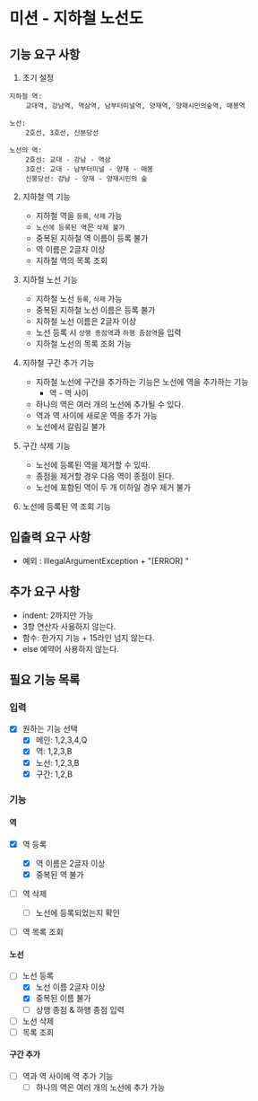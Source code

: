 # 미션 - 지하철 노선도

## 기능 요구 사항

1. 초기 설정
```aidl
지하철 역:
    교대역, 강남역, 역삼역, 남부터미널역, 양재역, 양재시민의숲역, 매봉역

노선:
    2호선, 3호선, 신분당선
    
노선의 역:
    2호선: 교대 - 강남 - 역삼
    3호선: 교대 - 남부터미널 - 양재 - 매봉
    신붕당선: 강남 - 양재 - 양재시민의 숲
```

2. 지하철 역 기능
    - 지하철 역을 `등록`, `삭제` 가능
    - `노선에 등록된 역`은 `삭제 불가`
    - 중복된 지하철 역 이름이 등록 불가
    - 역 이름은 2글자 이상
    - 지하철 역의 목록 조회

3. 지하철 노선 기능
    - 지하철 노선 `등록`, `삭제` 가능
    - 중복된 지하철 노선 이름은 등록 불가
    - 지하철 노선 이름은 2글자 이상
    - 노선 등록 시 `상행 종점역`과 `하행 좀점역`을 입력
    - 지하철 노선의 목록 조회 가능

4. 지하철 구간 추가 기능
    - 지하철 노선에 구간을 추가하는 기능은 노선에 역을 추가하는 기능
      - 역 - 역 사이
    - 하나의 역은 여러 개의 노선에 추가될 수 있다.
    - 역과 역 사이에 새로운 역을 추가 가능
    - 노선에서 갈림길 불가

5. 구간 삭제 기능
    - 노선에 등록된 역을 제거할 수 있따.
    - 종점을 제거할 경우 다음 역이 종점이 된다.
    - 노선에 포함된 역이 두 개 이하일 경우 제거 불가

6. 노선에 등록된 역 조회 기능

## 입출력 요구 사항
- 예외 : IllegalArgumentException + "[ERROR] "

## 추가 요구 사항
- indent: 2까지만 가능
- 3항 연산자 사용하지 않는다.
- 함수: 한가지 기능 + 15라인 넘지 않는다.
- else 예약어 사용하지 않는다.


## 필요 기능 목록
### 입력
- [X] 원하는 기능 선택
    - [x] 메인: 1,2,3,4,Q
    - [x] 역: 1,2,3,B
    - [x] 노선: 1,2,3,B
    - [x] 구간: 1,2,B

### 기능

#### 역
- [x] 역 등록
  - [x] 역 이름은 2글자 이상
  - [x] 중복된 역 불가
- [ ] 역 삭제
   - [ ] 노선에 등록되었는지 확인
- [ ] 역 목록 조회


#### 노선
- [ ] 노선 등록
  - [x] 노선 이름 2글자 이상
  - [x] 중복된 이름 불가
  - [ ] 상행 종점 & 하행 종점 입력
- [ ] 노선 삭제
- [ ] 목록 조회

#### 구간 추가
- [ ] 역과 역 사이에 역 추가 기능
  - [ ] 하나의 역은 여러 개의 노선에 추가 가능